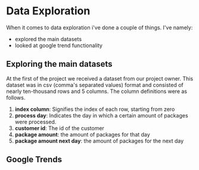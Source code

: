 <h1>Data Exploration</h1>

When it comes to data exploration i've done a couple of things. I've namely:

- explored the main datasets
- looked at google trend functionality

<h2>Exploring the main datasets</h2>

At the first of the project we received a dataset from our project owner. This dataset was in csv (comma's separated values) format and consisted of nearly ten-thousand rows and 5 columns. The column definitions were as follows.

1. **index column**: Signifies the index of each row, starting from zero
2. **process day**: Indicates the day in which a certain amount of packages were processed.
3. **customer id**: The id of the customer
4. **package amount**: the amount of packages for that day
5. **package amount next day**: the amount of packages for the next day
  

<h2>Google Trends</h2>

